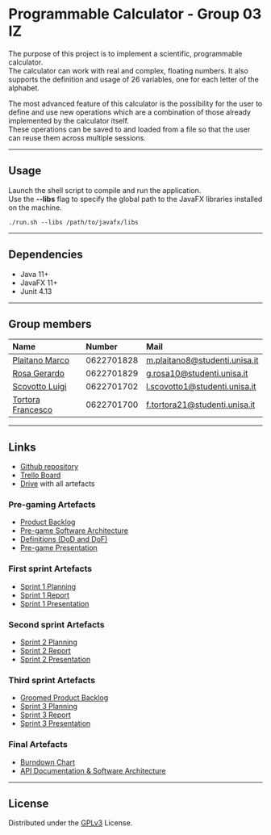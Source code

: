 # Programmable Calculator - Group 03 IZ

The purpose of this project is to implement a scientific, programmable
calculator.  
The calculator can work with real and complex, floating numbers. It also supports
the definition and usage of 26 variables, one for each letter of the alphabet.  

The most advanced feature of this calculator is the possibility for the user to 
define and use new operations which are a combination of those already 
implemented by the calculator itself.  
These operations can be saved to and loaded from a file so that the user can
reuse them across multiple sessions.

- - - - - - - - - - - - - - - - - - - - - - - - - - - - - - - - - - - - - - - -

## Usage

Launch the shell script to compile and run the application.<br>
Use the **--libs** flag to specify the global path to the JavaFX libraries
installed on the machine.

```shell
./run.sh --libs /path/to/javafx/libs
```

- - - - - - - - - - - - - - - - - - - - - - - - - - - - - - - - - - - - - - - -

## Dependencies

+ Java 11+
+ JavaFX 11+
+ Junit 4.13

- - - - - - - - - - - - - - - - - - - - - - - - - - - - - - - - - - - - - - - -

## Group members

|        Name         |   Number   |             Mail              |
| :-----------------  | :--------  | :---------------------------  |
| [Plaitano Marco]    | 0622701828 | m.plaitano8@studenti.unisa.it |
| [Rosa Gerardo]      | 0622701829 | g.rosa10@studenti.unisa.it    |
| [Scovotto Luigi]    | 0622701702 | l.scovotto1@studenti.unisa.it |
| [Tortora Francesco] | 0622701700 | f.tortora21@studenti.unisa.it |

- - - - - - - - - - - - - - - - - - - - - - - - - - - - - - - - - - - - - - - -

## Links

- [Github repository](https://github.com/scov8/programmableCalculator-group03)
- [Trello Board](https://trello.com/b/f7cQ1FJC/programmablecalculator-group03)
- [Drive](https://drive.google.com/drive/folders/0AEyBDDBEprxOUk9PVA) with all artefacts

### Pre-gaming Artefacts

- [Product Backlog](https://docs.google.com/spreadsheets/d/1hBSgHJ_naUrz7ghP29Ye1BSbrADVjtwZYZNAcosv0PQ)
- [Pre-game Software Architecture](https://docs.google.com/document/d/1JG7bsn5zQqxlGyGcuJduTEkOIrNe7QEFoSv9pv2tssI)
- [Definitions (DoD and DoF)](https://docs.google.com/document/d/1eAb5pADcYXQWzfbOE9y2qUr5z8HuJ4FVCwgIMkA8cqY)
- [Pre-game Presentation](https://docs.google.com/presentation/d/1vnU4Z_3b_uH50vDYvXI3b8XzxRlV7XhenMoz3sAuZ1E)

### First sprint Artefacts

- [Sprint 1 Planning](https://docs.google.com/spreadsheets/d/18hNtlU9wa_MnfH9v6yOKPqGHLL3XpmcKpdyDMSwGbTY)
- [Sprint 1 Report](https://docs.google.com/document/d/1NeOGMaTnVgOYUcX2Rh_Ip3HwU9sl3qco)
- [Sprint 1 Presentation](https://unisalerno-my.sharepoint.com/:p:/g/personal/f_tortora21_studenti_unisa_it/ETF5RFBh9nVMr7vO9iIEX_YB9wqAuucfLbu2wb0gHqg5sw?e=V5n78o)

### Second sprint Artefacts

- [Sprint 2 Planning](https://docs.google.com/spreadsheets/d/1WEpXgKkNOs7rqV6oadY9d5BRLVYHdJ_I1fZPsfcYpd8)
- [Sprint 2 Report](https://docs.google.com/document/d/1O3zJ1Dk3pUS5Q16nuuxXPq5GKQeRdQ1j)
- [Sprint 2 Presentation](https://unisalerno-my.sharepoint.com/:p:/g/personal/f_tortora21_studenti_unisa_it/ES1eLMC7Vv1Iri2YIL5upv4BOGsPJOxpjhti7nSWUFsz5A?e=FsZD3J)

### Third sprint Artefacts

- [Groomed Product Backlog](https://docs.google.com/spreadsheets/d/1CgNm93rCYhje33eAq2oPzbC2Dg6AZX5oCwtE-j6ViAQ)
- [Sprint 3 Planning](https://docs.google.com/spreadsheets/d/1C9XnzYWZlZT_OsTMde2xgawcK3mrqzf8d7zIL_CjVLA)
- [Sprint 3 Report](https://docs.google.com/document/d/1WTm8m58L1ABUUMRCT3yvReJCyFtSFacR/edit?usp=sharing&ouid=117174835629074448548&rtpof=true&sd=true)
- [Sprint 3 Presentation](https://unisalerno-my.sharepoint.com/:p:/g/personal/f_tortora21_studenti_unisa_it/EdqC3_-U6yZLnGJjWxoZnVsBvJZkeSkKRw6g4HHyZAtsXQ?e=FuLlP5)

### Final Artefacts

- [Burndown Chart](https://drive.google.com/file/d/1OTtzx8lgtL6PpoANRZH_VdTaX_hLPyjC/view)
- [API Documentation & Software Architecture](https://drive.google.com/file/d/1-KsutTfCN-Q_EO4XUSJ4K4FtqRByvkbx/view?usp=sharing)

- - - - - - - - - - - - - - - - - - - - - - - - - - - - - - - - - - - - - - - -

## License

Distributed under the [GPLv3](LICENSE) License.

<!-- Github profiles links -->

[Plaitano Marco]:
https://github.com/marcoplaitano
"Github Profile"

[Rosa Gerardo]:
https://github.com/gerardorosa
"Github Profile"

[Scovotto Luigi]:
https://github.com/scov8
"Github Profile"

[Tortora Francesco]:
https://github.com/torx2a
"Github Profile"
